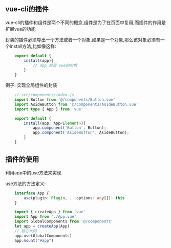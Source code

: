 ## vue-cli的插件
vue-cli的插件和组件是两个不同的概念,组件是为了在页面中复用,而插件的作用是扩展vue的功能

封装的插件必须导出一个方法或者一个对象,如果是一个对象,那么该对象必须有一个install方法,比如像这样:
```typescript
    export default {
        install(app){
            // app 就是 vue的实例
        }
    }
```

例子: 实现全局组件的封装

```typescript
    // src/components/index.js
    import Button from '@/components/Button.vue'
    import AsideButton from '@/components/AsideButton.vue'
    import type { App } from 'vue'

    export default {
        install(app: App<Element>){
            app.component('Button', Button);
            app.component('AsideButton', AsideButton);
        }
    }
```

## 插件的使用
利用app中的use方法来实现

use方法的方法定义:
```typescript
    interface App {
        use(plugin: Plugin, ...options: any[]): this
    }
```
```typescript
    import { createApp } from 'vue'
    import App from './App.vue'
    import GlobalComponents from '@/components'
    let app = createApp(App)
    // 核心代码
    app.use(GlobalComponents)
    app.mount("#app")
```